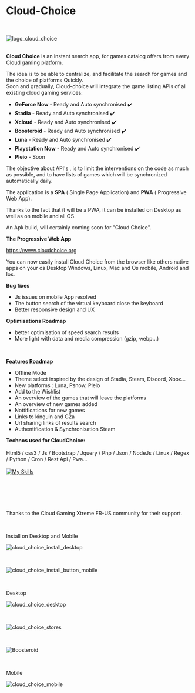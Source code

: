 # Cloud-Choice


<br>


![logo_cloud_choice](https://github.com/mistertest/cloud-choice/blob/main/img/logo_cloud_choice300px.png)

<br>
<b>Cloud Choice</b> is an instant search app, for games catalog offers from every Cloud gaming platform.

The idea is to be able to centralize, and facilitate the search for games and the choice of platforms Quickly.<br>
Soon and gradually, Cloud-choice will integrate the game listing APIs of all existing cloud gaming services:

- <b>GeForce Now </b> - Ready and Auto synchronised :heavy_check_mark:
- <b>Stadia</b> - Ready and Auto synchronised :heavy_check_mark:
- <b>Xcloud</b> - Ready and Auto synchronised :heavy_check_mark:
- <b>Boosteroid</b> - Ready and Auto synchronised :heavy_check_mark:
- <b>Luna</b> - Ready and Auto synchronised :heavy_check_mark:
- <b>Playstation Now</b> - Ready and Auto synchronised :heavy_check_mark:
- <b>Pleio</b> - Soon



The objective about API's , is to limit the interventions on the code as much as possible, and to have lists of games which will be synchronized automatically daily.

The application is a **SPA** ( Single Page Application) and **PWA** ( Progressive Web App).

Thanks to the fact that it will be a PWA, it can be installed on Desktop as well as on mobile and all OS.

An Apk build, will certainly coming  soon for "Cloud Choice".



<b>The Progressive Web App</b> <br>

https://www.cloudchoice.org

You can now easily install Cloud Choice from the browser like others native apps on your os Desktop Windows, Linux, Mac and Os mobile, Android and Ios.



<b>Bug fixes</b><br>
- Js issues on mobile App resolved
- The button search of the virtual keyboard close the keyboard
- Better responsive design and UX




<b>Optimisations Roadmap</b>
- better optimisation of speed search results
- More light with data and media compression (gzip, webp...)

<br>


<b>Features Roadmap</b>
- Offline Mode
- Theme select inspired by the design of Stadia, Steam, Discord, Xbox...
- New platforms : Luna, Psnow, Pleio
- Add to the Wishlist
- An overview of the games that will leave the platforms
- An overview of new games added
- Nottifications for new games
- Links to kinguin and G2a 
- Url sharing links of results search
- Authentification & Synchronisation Steam





<b>Technos used for CloudChoice:</b>
<br><br>
Html5 / css3 / Js / Bootstrap / Jquery / Php / Json / NodeJs / Linux / Regex / Python / Cron / Rest Api / Pwa...
<br><br>
[![My Skills](https://skillicons.dev/icons?i=html,css,js,jquery,php,nodejs,linux,regex,py)](https://skillicons.dev)







<br><br><br><br>

Thanks to the Cloud Gaming Xtreme FR-US community for their support.



<br>

Install on Desktop and Mobile

![cloud_choice_install_desktop](https://github.com/mistertest/cloud-choice/blob/main/img/install_button_desktop.PNG)

<br>

![cloud_choice_install_button_mobile](https://github.com/mistertest/cloud-choice/blob/main/img/install_button_mobile.PNG)




<br>

Desktop
<br>

![cloud_choice_desktop](https://github.com/mistertest/cloud-choice/blob/main/img/cloud_choice_desktop.PNG)

<br>

![cloud_choice_stores](https://github.com/mistertest/cloud-choice/blob/main/img/cloud_choice_4stores.PNG)





<br>

![Boosteroid](https://github.com/mistertest/cloud-choice/blob/main/img/cloudchoice_stadia.PNG)



<br>

Mobile
<br>

![cloud_choice_mobile](https://github.com/mistertest/cloud-choice/blob/main/img/cloud_choice_mobile.PNG)

